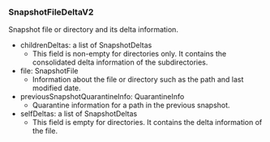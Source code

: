 ### SnapshotFileDeltaV2
Snapshot file or directory and its delta information.

- childrenDeltas: a list of SnapshotDeltas
  - This field is non-empty for directories only. It contains the consolidated delta information of the subdirectories.
- file: SnapshotFile
  - Information about the file or directory such as the path and last modified date.
- previousSnapshotQuarantineInfo: QuarantineInfo
  - Quarantine information for a path in the previous snapshot.
- selfDeltas: a list of SnapshotDeltas
  - This field is empty for directories. It contains the delta information of the file.
